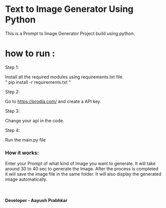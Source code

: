 # Text to Image Generator Using Python

This is a Prompt to Image Generator Project build using python.

# how to run :

Step 1:

Install all the required modules using requirements.txt file.
<br>
" pip install -r requirements.txt "

Step 2:

Go to https://prodia.com/ and create a API key.

Step 3:

Change your api in the code.

Step 4:

Run the main.py file

<h3><b>How it works:</b></h3>
Enter your Prompt of what kind of Image you want to generate. It will take around 30 to 40 sec to generate the Image. 
After the process is completed it will save the image file in the same folder. It will also display the generated image automatically.

<br> <h4>Developer - Aayush Prabhkar</h4>
